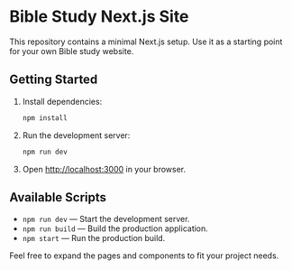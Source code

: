 # Bible Study Next.js Site

This repository contains a minimal Next.js setup. Use it as a starting point for your own Bible study website.

## Getting Started

1. Install dependencies:
   ```bash
   npm install
   ```
2. Run the development server:
   ```bash
   npm run dev
   ```
3. Open [http://localhost:3000](http://localhost:3000) in your browser.

## Available Scripts

- `npm run dev` &mdash; Start the development server.
- `npm run build` &mdash; Build the production application.
- `npm start` &mdash; Run the production build.

Feel free to expand the pages and components to fit your project needs.
